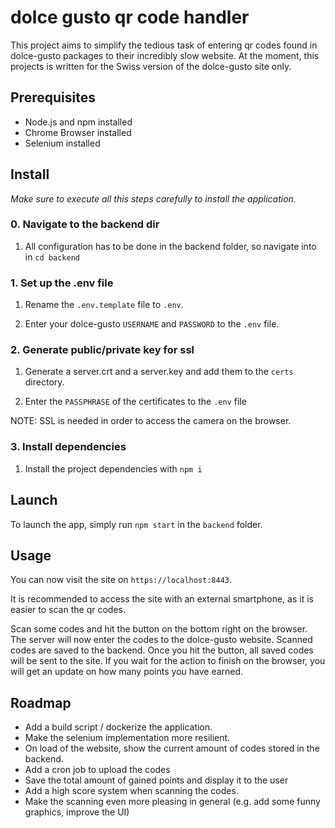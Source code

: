 # dolce gusto qr code handler

This project aims to simplify the tedious task of entering qr codes found in dolce-gusto packages to their incredibly slow website.
At the moment, this projects is written for the Swiss version of the dolce-gusto site only.

## Prerequisites

- Node.js and npm installed
- Chrome Browser installed
- Selenium installed

## Install

_Make sure to execute all this steps carefully to install the application._

### 0. Navigate to the backend dir

1. All configuration has to be done in the backend folder, so navigate into in `cd backend`

### 1. Set up the .env file

1. Rename the `.env.template` file to `.env`.

2. Enter your dolce-gusto `USERNAME` and `PASSWORD` to the `.env` file.

### 2. Generate public/private key for ssl

1. Generate a server.crt and a server.key and add them to the `certs` directory.

2. Enter the `PASSPHRASE` of the certificates to the `.env` file

NOTE: SSL is needed in order to access the camera on the browser.

### 3. Install dependencies

1. Install the project dependencies with `npm i`

## Launch

To launch the app, simply run `npm start` in the `backend` folder.

## Usage

You can now visit the site on `https://localhost:8443`.

It is recommended to access the site with an external smartphone, as it is easier to scan the qr codes.

Scan some codes and hit the button on the bottom right on the browser.
The server will now enter the codes to the dolce-gusto website.
Scanned codes are saved to the backend. Once you hit the button, all saved codes will be sent to the site.
If you wait for the action to finish on the browser, you will get an update on how many points you have earned.

## Roadmap

- Add a build script / dockerize the application.
- Make the selenium implementation more resilient.
- On load of the website, show the current amount of codes stored in the backend.
- Add a cron job to upload the codes
- Save the total amount of gained points and display it to the user
- Add a high score system when scanning the codes.
- Make the scanning even more pleasing in general (e.g. add some funny graphics, improve the UI)
